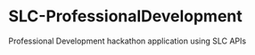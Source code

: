 SLC-ProfessionalDevelopment
===========================

Professional Development hackathon application using SLC APIs